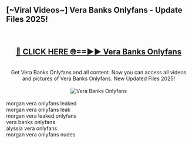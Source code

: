 <h2>[~Viral Videos~] Vera Banks Onlyfans - Update Files 2025!</h2>
<br>
<div align="center">
<h2><a href="https://betterlinks.top/A2PfLJ" rel="nofollow">🔴 CLICK HERE 🌐==►► Vera Banks Onlyfans</a></h2>
<br>
Get Vera Banks Onlyfans and all content. Now you can access all videos and pictures of Vera Banks Onlyfans. New Updated Files 2025!
<br>
<br>
<a href="https://betterlinks.top/A2PfLJ" rel="nofollow" data-target="animated-image.originalLink"><img src="https://i.ibb.co.com/WyWwxjT/player-gif2.gif" alt="Vera Banks Onlyfans" style="max-width: 100%; display: inline-block;" data-target="animated-image.originalImage"></a>
</div>
<br>
morgan vera onlyfans leaked<br>
morgan vera onlyfans leak<br>
morgan vera leaked onlyfans<br>
vera banks onlyfans<br>
alyssia vera onlyfans<br>
morgan vera onlyfans nudes